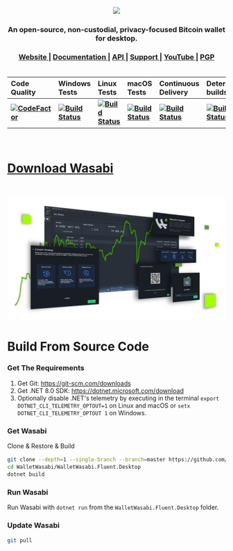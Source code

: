 <p align="center">
  <a href="https://wasabiwallet.io">
    <img src="https://user-images.githubusercontent.com/51679301/169354261-c894bac0-27f2-4a29-8470-a7519963a4b5.jpg">
  </a>
</p>

<h3 align="center">
    An open-source, non-custodial, privacy-focused Bitcoin wallet for desktop.
</h3>

<h3 align="center">
  <a href="https://wasabiwallet.io">
    Website
  </a>
  <span> | </span>
  <a href="https://docs.wasabiwallet.io/">
    Documentation
  </a>
  <span> | </span>
  <a href="https://wasabiwallet.io/swagger/index.html">
    API
  </a>
  <span> | </span>
  <a href="https://github.com/zkSNACKs/WalletWasabi/discussions/5185">
    Support
  </a>
  <span> | </span>
  <a href="https://www.youtube.com/c/WasabiWallet">
    YouTube
  </a>
  <span> | </span>
  <a href="https://github.com/zkSNACKs/WalletWasabi/blob/master/PGP.txt">
    PGP
  </a>
</div>

<br>
<br>

| Code Quality           | Windows Tests           | Linux Tests             | macOS Tests             | Continuous Delivery       | Deterministic builds      | License                   |
| :----------------------| :-----------------------| :-----------------------| :-----------------------| :-------------------------| :-------------------------| :-------------------------|
| [![CodeFactor][9]][10] | [![Build Status][1]][2] | [![Build Status][3]][4] | [![Build Status][5]][6] | [![Build Status][11]][12] | [![Build Status][13]][14] | [![GitHub license][7]][8] |

[1]: https://dev.azure.com/zkSNACKs/Wasabi/_apis/build/status/Wasabi.Windows?branchName=master
[2]: https://dev.azure.com/zkSNACKs/Wasabi/_build?definitionId=3
[3]: https://dev.azure.com/zkSNACKs/Wasabi/_apis/build/status/Wasabi.Linux?branchName=master
[4]: https://dev.azure.com/zkSNACKs/Wasabi/_build?definitionId=1
[5]: https://dev.azure.com/zkSNACKs/Wasabi/_apis/build/status/Wasabi.Osx?branchName=master
[6]: https://dev.azure.com/zkSNACKs/Wasabi/_build?definitionId=2
[7]: https://img.shields.io/github/license/zkSNACKs/WalletWasabi.svg
[8]: https://github.com/zkSNACKs/WalletWasabi/blob/master/LICENSE.md
[9]: https://www.codefactor.io/repository/github/zksnacks/walletwasabi/badge
[10]: https://www.codefactor.io/repository/github/zksnacks/walletwasabi
[11]: https://dev.azure.com/zkSNACKs/Wasabi/_apis/build/status/Wasabi.ContinuousDelivery?branchName=master
[12]: https://dev.azure.com/zkSNACKs/Wasabi/_build/latest?definitionId=12&branchName=master
[13]: https://dev.azure.com/zkSNACKs/Wasabi/_apis/build/status/Wasabi.DeterministicBuild?branchName=master
[14]: https://dev.azure.com/zkSNACKs/Wasabi/_build/latest?definitionId=13&branchName=master

<br>

# [Download Wasabi](https://github.com/zkSNACKs/WalletWasabi/releases)

<br>

![](/ui-ww.png)

# Build From Source Code

### Get The Requirements

1. Get Git: https://git-scm.com/downloads
2. Get .NET 8.0 SDK: https://dotnet.microsoft.com/download
3. Optionally disable .NET's telemetry by executing in the terminal `export DOTNET_CLI_TELEMETRY_OPTOUT=1` on Linux and macOS or `setx DOTNET_CLI_TELEMETRY_OPTOUT 1` on Windows.

### Get Wasabi

Clone & Restore & Build

```sh
git clone --depth=1 --single-branch --branch=master https://github.com/zkSNACKs/WalletWasabi.git
cd WalletWasabi/WalletWasabi.Fluent.Desktop
dotnet build
```

### Run Wasabi

Run Wasabi with `dotnet run` from the `WalletWasabi.Fluent.Desktop` folder.

### Update Wasabi

```sh
git pull
```
